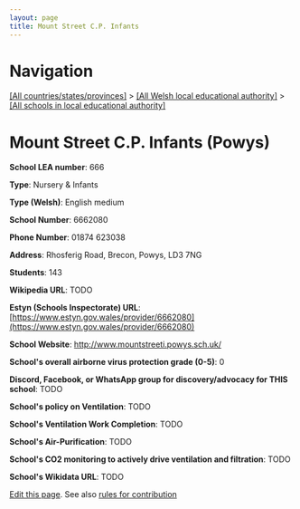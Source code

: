```yaml
---
layout: page
title: Mount Street C.P. Infants
---
```

# Navigation

[[All countries/states/provinces]](../../..) > [[All Welsh local educational authority]](../..) > [[All schools in local educational authority]](..)

# Mount Street C.P. Infants (Powys)

**School LEA number**: 666

**Type**: Nursery & Infants

**Type (Welsh)**: English medium

**School Number**: 6662080

**Phone Number**: 01874 623038

**Address**: Rhosferig Road, Brecon, Powys, LD3 7NG

**Students**: 143

**Wikipedia URL**: TODO

**Estyn (Schools Inspectorate) URL**: [https://www.estyn.gov.wales/provider/6662080](https://www.estyn.gov.wales/provider/6662080)

**School Website**: http://www.mountstreeti.powys.sch.uk/

**School's overall airborne virus protection grade (0-5)**: 0

**Discord, Facebook, or WhatsApp group for discovery/advocacy for THIS school**: TODO

**School's policy on Ventilation**: TODO

**School's Ventilation Work Completion**: TODO

**School's Air-Purification**: TODO

**School's CO2 monitoring to actively drive ventilation and filtration**: TODO

**School's Wikidata URL**: TODO




[Edit this page](https://github.com/VentilationProject/Wales/edit/prif/./Powys/Mount_Street_C.P._Infants.md). See also [rules for contribution](../../../contribution-rules/)